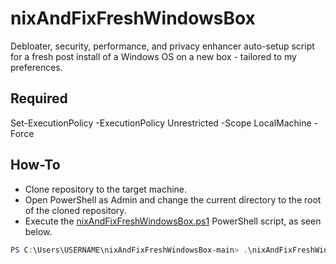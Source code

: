 # nixAndFixFreshWindowsBox
Debloater, security, performance, and privacy enhancer auto-setup script for a fresh post install of a Windows OS on a new box - tailored to my preferences.

## Required
Set-ExecutionPolicy -ExecutionPolicy Unrestricted -Scope LocalMachine -Force

## How-To
- Clone repository to the target machine.
- Open PowerShell as Admin and change the current directory to the root of the cloned repository.
- Execute the [nixAndFixFreshWindowsBox.ps1]([/nixAndFixFreshWindowsBox.ps1](https://github.com/secdevlowe/nixAndFixFreshWindowsBox/blob/main/nixAndFixFreshWinBox.ps1)) PowerShell script, as seen below.

```PowerShell
PS C:\Users\USERNAME\nixAndFixFreshWindowsBox-main> .\nixAndFixFreshWindowsBox.ps1
```
